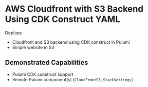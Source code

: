 # AWS Cloudfront with S3 Backend Using CDK Construct YAML

Deploys:
- Cloudfront and S3 backend using CDK construct in Pulumi
- Simple website in S3

## Demonstrated Capabilities
- Pulumi CDK construct support
- Remote Pulumi component(s) (`CloudFrontS3`, `StackSettings`)
